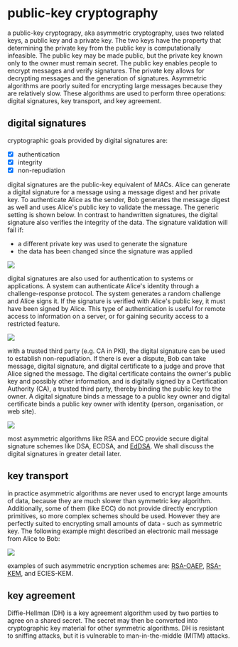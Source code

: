 # public-key cryptography

a public-key cryptograpy, aka asymmetric cryptography, uses two related keys, a public key and a private key. The two keys have the property that determining the private key from the public key is computationally infeasible. The public key may be made public, but the private key known only to the owner must remain secret. The public key enables people to encrypt messages and verify signatures. The private key allows for decrypting messages and the generation of signatures. Asymmetric algorithms are poorly suited for encrypting large messages because they are relatively slow. These algorithms are used to perform three operations: digital signatures, key transport, and key agreement.

## digital signatures
cryptographic goals provided by digital signatures are:
 - [x] authentication
 - [x] integrity
 - [x] non-repudiation

digital signatures are the public-key equivalent of MACs. Alice can generate a digital signature for a message using a message digest and her private key. To authenticate Alice as the sender, Bob generates the message digest as well and uses Alice's public key to validate the message. The generic setting is shown below. In contrast to handwritten signatures, the digital signature also verifies the integrity of the data. The signature validation will fail if:
- a different private key was used to generate the signature
- the data has been changed since the signature was applied

![](https://fadasr.github.io/images/dig-sig.png)

digital signatures are also used for authentication to systems or applications. A system can authenticate Alice's identity through a challenge-response protocol. The system generates a random challenge and Alice signs it. If the signature is verified with Alice's public key, it must have been signed by Alice. This type of authentication is useful for remote access to information on a server, or for gaining security access to a restricted feature.

![](https://fadasr.github.io/images/dig-sig-auth.png)

with a trusted third party (e.g. CA in PKI), the digital signature can be used to establish non-repudiation. If there is ever a dispute, Bob can take message, digital signature, and digital certificate to a judge and prove that Alice signed the message. The digital certificate contains the owner's public key and possibly other information, and is digitally signed by a Certification Authority (CA), a trusted third party, thereby binding the public key to the owner. A digital signature binds a message to a public key owner and digital certificate binds a public key owner with identity (person, organisation, or web site).

![](https://fadasr.github.io/images/dig-sig-cert.png)

most asymmetric algorithms like RSA and ECC provide secure digital signature schemes like DSA, ECDSA, and [EdDSA](https://tools.ietf.org/html/rfc8032). We shall discuss the digital signatures in greater detail later.

## key transport

in practice asymmetric algorithms are never used to encrypt large amounts of data, because they are much slower than symmetric key algorithm. Additionally, some of them (like ECC) do not provide directly encryption primitives, so more complex schemes should be used. However they are perfectly suited to encrypting small amounts of data - such as symmetric key. The following example might described an electronic mail message from Alice to Bob:

![](https://fadasr.github.io/images/key-trans.png) 

examples of such asymmetric encryption schemes are: [RSA-OAEP](https://tools.ietf.org/html/rfc8017), [RSA-KEM](https://tools.ietf.org/html/rfc5990), and ECIES-KEM.

## key agreement

Diffie-Hellman (DH) is a key agreement algorithm used by two parties to agree on a shared secret. The secret may then be converted into cryptographic key material for other symmetric algorithms. DH is resistant to sniffing attacks, but it is vulnerable to man-in-the-middle (MITM) attacks.
<!--stackedit_data:
eyJoaXN0b3J5IjpbLTE0Mjc0NDc3MTAsLTc1MTI3ODE2MSwtNT
IxMjk1MTA4LC0xNDkwNzYxODgyLC00MzE3MTA3NzksMTM0ODg0
NTE0MiwtMTU0OTI2OTcwNSwxNzMzMDI3OTQ0LDE1NzM1MzIxMj
QsNTE1NzYzMzcyLDkxMzU4MDkyOCw4MzcwMDU2OTAsMTQyMjcx
ODIxOSwtODMxODAxMTAxLC0xMjY5Mjk0NjE1LDc3MzU1NzE3Ny
wtMzAzMDUxNjI1LC05MTAyNzUwMiwtNzAxNDQ2MjQ5LDEwNzkw
MTI4NzBdfQ==
-->
